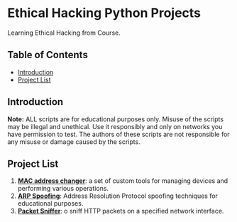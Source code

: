 # Ethical Hacking Python Projects

Learning Ethical Hacking from Course.

## Table of Contents

- [Introduction](#introduction)
- [Project List](#project-list)

## Introduction

**Note:** ALL scripts are for educational purposes only. Misuse of the scripts may be illegal and unethical. Use it responsibly and only on networks you have permission to test. The authors of these scripts are not responsible for any misuse or damage caused by the scripts. 


## Project List

1. **[MAC address changer](https://github.com/alphaKilowhisKEY/hacking/tree/master/mac_address_changer)**: a set of custom tools for managing devices and performing various operations.
2. **[ARP Spoofing](https://github.com/alphaKilowhisKEY/hacking/tree/master/network_scanner)**: Address Resolution Protocol spoofing techniques for educational purposes.
3. **[Packet Sniffer](https://github.com/alphaKilowhisKEY/hacking/tree/master/packet_sniffer)**: o sniff HTTP packets on a specified network interface. 